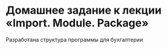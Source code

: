 # Домашнее задание к лекции «Import. Module. Package»
Разработана структура программы для бухгалтерии